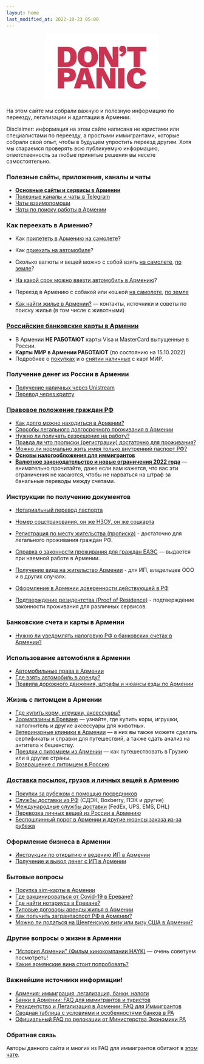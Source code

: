 ```yaml
---
layout: home
last_modified_at: 2022-10-23 05:00
---
```


<p style="text-align: center;"><img src="/assets/panic.svg" alt="Don't panic!" width="300px"></p>

На этом сайте мы собрали важную и полезную информацию по переезду, легализации и адаптации в Армении.

Disclaimer: информация на этом сайте написана не юристами или специалистами по переезду, а простыми
иммигрантами, которые собрали свой опыт, чтобы в будущем упростить переезд другим. Хотя мы стараемся
проверять всю публикуемую информацию, ответственность за любые принятые решения вы несете самостоятельно.

### Полезные сайты, приложения, каналы и чаты

- **[Основные сайты и сервисы в Армении](/websites.md)**
- [Полезные каналы и чаты в Telegram](/telegram-groups.md)
- [Чаты взаимопомощи](/telegram-groups.md#помощь-иммигрантам)
- [Чаты по поиску работы в Армении](/telegram-groups.md#поиск-работы)

### Как переехать в Армению?

- Как [прилететь в Армению на самолете](/moving/by-air.md)?
- Как [приехать на автомобиле](/moving/by-car.md)?
- Сколько валюты и вещей можно с собой взять [на самолете](/moving/by-air.md#customs), [по земле](/moving/by-car.md#customs)?
- [На какой срок можно ввезти автомобиль в Армению](/moving/by-car.md#на-какой-срок-можно-ввезти-автомобиль-в-армению)?
- Переезд в Армению с собакой или кошкой [на самолете](/animals/flight-to-armenia.md), [по земле](/animals/ground-to-armenia.md)

- [Как найти жилье в Армении?](/rent-house.md) — контакты, источники и советы по поиску жилья (в том числе с животными)

### [Российские банковские карты в Армении](/russian-cards.md)

- В Армении **НЕ РАБОТАЮТ** карты Visa и MasterCard выпущенные в России.
- **Карты МИР в Армении РАБОТАЮТ** (по состоянию на 15.10.2022)
- Подробнее о [покупках](/russian-cards.md#особенности-работы-карт-мир-в-армении) и о [снятии наличных](/russian-cards.md#снятие-наличных-с-карт-мир) с карт МИР.

### Получение денег из России в Армении

- [Получение наличных через Unistream](/money/unistream.md)
- [Перевод через крипту](/money/crypto.md)

### [Правовое положение граждан РФ](/migration.md)

- [Как долго можно находиться в Армении?](/migration.md#p1)
- [Способы легального долгосрочного проживания в Армении](/migration.md#p2)
- [Нужно ли получать разрешение на работу?](/migration.md#p4)
- [Правда ли что прописки (регистрации) достаточно для проживания?](/migration.md#p5)
- [Можно ли нормально жить имея только внутренний паспорт РФ?](/migration.md#nopassport)
- **[Основы налогообложения для иммигрантов](/taxes.md)**
- **[Валютное законодательство и новые ограничения 2022 года](/laws/restrictions.md)** — внимательно прочитайте, даже если вам кажется, что вас эти ограничения не касаются, чтобы не нарваться на штраф за банальные переводы между счетами.

### Инструкции по получению документов

- [Нотариальный перевод паспорта](/documents/passport-translation.md)
- [Номер соцстрахования, он же НЗОУ, он же соцкарта](/documents/social-number.md)
- [Регистрация по месту жительства (прописка)](/documents/registration.md) - достаточно для легального проживания граждан РФ.
- [Справка о законности проживания для граждан ЕАЭС](/documents/eaeu-cert.md) — выдается при наемной работе в Армении.
- [Получение вида на жительство Армении](/documents/residence.md) - для ИП, владельцев ООО и в других случаях.

- [Оформление в Армении доверенности действующей в РФ](/documents/power-of-attorney.md)
- [Подтверждение резидентства (Proof of Residence)](/documents/proof-of-residence.md) - подтверждение законности проживания для различных сервисов.

### Банковские счета и карты в Армении

[//]: # (todo: Банковские карты в Армении)

- [Нужно ли уведомлять налоговую РФ о банковских счетах в Армении?](/money/notifications.md)

### Использование автомобиля в Армении

- [Автомобильные права в Армении](/drive/license.md)
- [Где взять автомобиль в аренду?](/drive/car-rentals.md)
- [Правила дорожного движения, штрафы и нюансы езды по Армении](/drive/armenia.md)

### Жизнь с питомцем в Армении

- [Где купить корм, игрушки, аксессуары?](/animals/#howtobuy)
- [Зоомагазины в Ереване](/animals/shops-yerevan.md) — узнайте, где купить корм, игрушки, наполнитель и другие аксессуары
  для животных.
- [Ветеринарные клиники в Армении](/animals/vetclinics.md) — в них вы также можете сделать сертификаты и справки для
  путешествий, а также сдать анализ на антитела к бешенству.
- [Поездки с питомцем из Армении](/animals/#поездки-с-животным-из-армении) — как путешествовать в Грузию или
  в другие страны.
- [Возвращение с питомцем в Россию](/animals/return-to-russia.md)

### [Доставка посылок, грузов и личных вещей в Армению](delivery/index.md)

- [Покупки за рубежом с помощью посредников](delivery/index.md#mailforwarding)
- [Службы доставки из РФ](/delivery/services.md#ru) (СДЭК, Boxberry, ПЭК и другие)
- [Международные службы доставки](/delivery/services.md#int) (FedEx, UPS, EMS, DHL)
- [Перевозка личных вещей из России в Армению](delivery/index.md#amtrans)
- [Беспошлинный порог в Армении и другие нюансы заказа из-за рубежа](delivery/index.md#taxes)

### Оформление бизнеса в Армении

- [Инструкции по открытию и ведению ИП в Армении](/business/ip.md)
- [Получение и вывод денег с ИП в Армении](/business/ip-money.md)

### Бытовые вопросы

- [Покупка sim-карты в Армении](/cellular.md)
- [Где вакцинироваться от Covid-19 в Ереване?](/covid-vaccine.md)
- [Где найти нотариуса в Ереване?](/attorneys.md)
- [Типовые договоры аренды жилья в Армении](/rent-house.md#contract)
- [Как получить загранпаспорт РФ в Армении?](/documents/zagran.md)
- [Можно ли податься на Шенгенскую визу или визу США в Армении?](/documents/foreign-visa.md)

### Другие вопросы о жизни в Армении

- ["История Армении" (Фильм кинокомпании HAYK)](https://youtu.be/w6M5bD2J5hs) — очень советуем посмотреть!
- [Какие армянские вина стоит попробовать?](/armenian-wines.md)

### Важнейшие источники информации!

- [Армения: иммиграция, легализация, банки, налоги](https://t.me/am_banking_and_residency)
- [Банки в Армении: FAQ для иммигрантов и туристов](https://bit.ly/armenian-banks-faq)
- [Резидентство и Легализация в Армении: FAQ для Иммигрантов](https://bit.ly/armenian-residency-faq)
- [Сводная таблица с условиями и особенностями банков в РА](https://bit.ly/armenian-banks-terms)
- [Официальный FAQ по релокации от Министерства Экономики РА](https://mineconomy.am/media/18156/reloc_mineconomy.pdf)

### Обратная связь

Авторы данного сайта и многих из FAQ для иммигрантов обитают в [этом чате](https://t.me/am_banking_and_relocation_chat).
